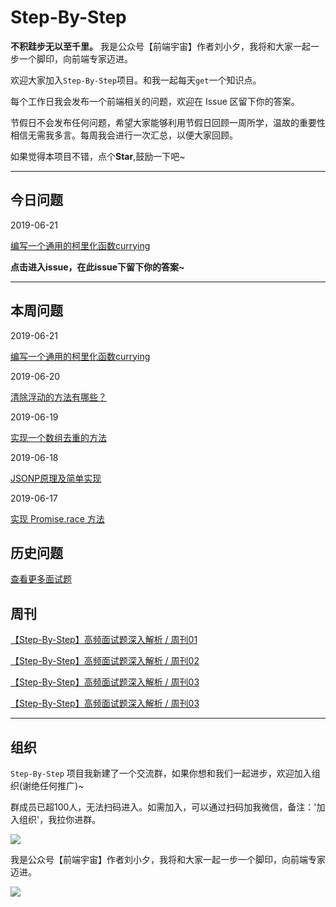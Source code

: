 # Step-By-Step

**不积跬步无以至千里。** 我是公众号【前端宇宙】作者刘小夕，我将和大家一起一步一个脚印，向前端专家迈进。


欢迎大家加入`Step-By-Step`项目。和我一起每天`get`一个知识点。

每个工作日我会发布一个前端相关的问题，欢迎在 Issue 区留下你的答案。

节假日不会发布任何问题，希望大家能够利用节假日回顾一周所学，温故的重要性相信无需我多言。每周我会进行一次汇总，以便大家回顾。

如果觉得本项目不错，点个**Star**,鼓励一下吧~
___


## 今日问题

2019-06-21

[编写一个通用的柯里化函数currying](https://github.com/YvetteLau/Step-By-Step/issues/33)


**点击进入issue，在此issue下留下你的答案~**

___


## 本周问题

2019-06-21

[编写一个通用的柯里化函数currying](https://github.com/YvetteLau/Step-By-Step/issues/33)

2019-06-20

[清除浮动的方法有哪些？](https://github.com/YvetteLau/Step-By-Step/issues/32)

2019-06-19

[实现一个数组去重的方法](https://github.com/YvetteLau/Step-By-Step/issues/31)

2019-06-18

[JSONP原理及简单实现](https://github.com/YvetteLau/Step-By-Step/issues/30)

2019-06-17

[实现 Promise.race 方法](https://github.com/YvetteLau/Step-By-Step/issues/29)



## 历史问题

[查看更多面试题](https://github.com/YvetteLau/Step-By-Step/blob/master/summary/index.md)

## 周刊

[【Step-By-Step】高频面试题深入解析 / 周刊01](https://juejin.im/post/5cea6e5fe51d45775e33f4de)

[【Step-By-Step】高频面试题深入解析 / 周刊02](https://juejin.im/post/5cf392e75188250d2850f97d)

[【Step-By-Step】高频面试题深入解析 / 周刊03](https://juejin.im/post/5cfdc5c7f265da1b8a4f10f3)

[【Step-By-Step】高频面试题深入解析 / 周刊03](https://juejin.im/post/5d064ab851882510715e37ad)
____

## 组织

`Step-By-Step` 项目我新建了一个交流群，如果你想和我们一起进步，欢迎加入组织(谢绝任何推广)~

群成员已超100人，无法扫码进入。如需加入，可以通过扫码加我微信，备注：'加入组织'，我拉你进群。

![](https://user-gold-cdn.xitu.io/2019/5/23/16ae3ebbe3f15f12?w=243&h=245&f=jpeg&s=36789)


我是公众号【前端宇宙】作者刘小夕，我将和大家一起一步一个脚印，向前端专家迈进。

![](https://m.360buyimg.com/njmobilecms/jfs/t30304/185/1406001686/147216/4ef9d44e/5cde9687N8f2c3e61.png)

